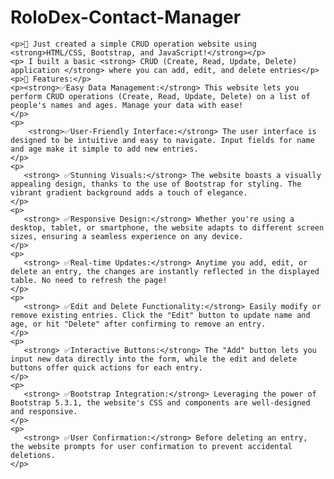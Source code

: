 # RoloDex-Contact-Manager

    <p>🚀 Just created a simple CRUD operation website using <strong>HTML/CSS, Bootstrap, and JavaScript!</strong></p>
    <p> I built a basic <strong> CRUD (Create, Read, Update, Delete) application </strong> where you can add, edit, and delete entries</p>
    <p>📝 Features:</p>
    <p><strong>✅Easy Data Management:</strong> This website lets you perform CRUD operations (Create, Read, Update, Delete) on a list of people's names and ages. Manage your data with ease!
    </p>
    <p>
        <strong>✅User-Friendly Interface:</strong> The user interface is designed to be intuitive and easy to navigate. Input fields for name and age make it simple to add new entries.
    </p>
    <p>
       <strong> ✅Stunning Visuals:</strong> The website boasts a visually appealing design, thanks to the use of Bootstrap for styling. The vibrant gradient background adds a touch of elegance.
    </p>
    <p>
       <strong> ✅Responsive Design:</strong> Whether you're using a desktop, tablet, or smartphone, the website adapts to different screen sizes, ensuring a seamless experience on any device.
    </p>
    <p>
       <strong> ✅Real-time Updates:</strong> Anytime you add, edit, or delete an entry, the changes are instantly reflected in the displayed table. No need to refresh the page!
    </p>
    <p>
       <strong> ✅Edit and Delete Functionality:</strong> Easily modify or remove existing entries. Click the "Edit" button to update name and age, or hit "Delete" after confirming to remove an entry.
    </p>
    <p>
       <strong> ✅Interactive Buttons:</strong> The "Add" button lets you input new data directly into the form, while the edit and delete buttons offer quick actions for each entry.
    </p>
    <p>
       <strong> ✅Bootstrap Integration:</strong> Leveraging the power of Bootstrap 5.3.1, the website's CSS and components are well-designed and responsive.
    </p>
    <p>
       <strong> ✅User Confirmation:</strong> Before deleting an entry, the website prompts for user confirmation to prevent accidental deletions.
    </p>
